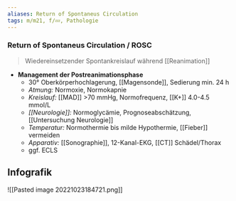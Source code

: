 ```yaml
---
aliases: Return of Spontaneus Circulation
tags: m/m21, f/💤, Pathologie
---
```

### Return of Spontaneus Circulation / ROSC
> Wiedereinsetzender Spontankreislauf während [[Reanimation]]
- **Management der Postreanimationsphase**
	- 30° Oberkörperhochlagerung, [[Magensonde]], Sedierung min. 24 h
	- *Atmung:* Normoxie, Normokapnie
	- *Kreislauf:* [[MAD]] >70 mmHg, Normofrequenz, [[K+]] 4.0-4.5 mmol/L
	- *[[Neurologie]]:* Normoglycämie, Prognoseabschätzung, [[Untersuchung Neurologie]]
	- *Temperatur:* Normothermie bis milde Hypothermie, [[Fieber]] vermeiden
	- *Apparativ:* [[Sonographie]], 12-Kanal-EKG, [[CT]] Schädel/Thorax
	- ggf. ECLS
## Infografik
![[Pasted image 20221023184721.png]]